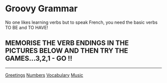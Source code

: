 <h1> Groovy Grammar </h1>

<p> No one likes learning verbs but to speak French, you need the basic verbs TO BE and TO HAVE! </p>

<h2> MEMORISE THE VERB ENDINGS IN THE PICTURES BELOW AND THEN TRY THE GAMES...3,2,1 - GO ‼ </h2>


 














<hr>

<a href="page2.html">Greetings</a>
<a href="page3.html">Numbers</a>
<a href="page5.html">Vocabulary</a>
<a href="page6.html">Music</a>

